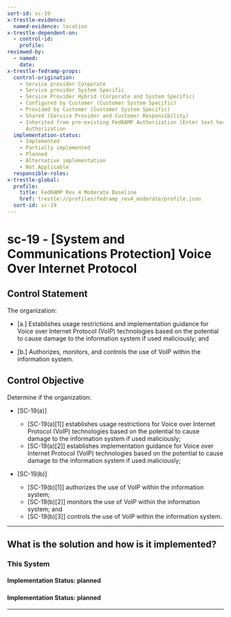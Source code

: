 ```yaml
---
sort-id: sc-19
x-trestle-evidence:
  named-evidence: location
x-trestle-dependent-on:
  - control-id:
    profile:
reviewed-by:
  - named:
    date:
x-trestle-fedramp-props:
  control-origination:
    - Service provider Corporate
    - Service provider System Specific
    - Service Provider Hybrid (Corporate and System Specific)
    - Configured by Customer (Customer System Specific)
    - Provided by Customer (Customer System Specific)
    - Shared (Service Provider and Customer Responsibility)
    - Inherited from pre-existing FedRAMP Authorization [Enter text here], Date of
      Authorization
  implementation-status:
    - Implemented
    - Partially implemented
    - Planned
    - Alternative implementation
    - Not Applicable
  responsible-roles:
x-trestle-global:
  profile:
    title: FedRAMP Rev 4 Moderate Baseline
    href: trestle://profiles/fedramp_rev4_moderate/profile.json
  sort-id: sc-19
---
```


# sc-19 - \[System and Communications Protection\] Voice Over Internet Protocol

## Control Statement

The organization:

- \[a.\] Establishes usage restrictions and implementation guidance for Voice over Internet Protocol (VoIP) technologies based on the potential to cause damage to the information system if used maliciously; and

- \[b.\] Authorizes, monitors, and controls the use of VoIP within the information system.

## Control Objective

Determine if the organization:

- \[SC-19(a)\]

  - \[SC-19(a)[1]\] establishes usage restrictions for Voice over Internet Protocol (VoIP) technologies based on the potential to cause damage to the information system if used maliciously;
  - \[SC-19(a)[2]\] establishes implementation guidance for Voice over Internet Protocol (VoIP) technologies based on the potential to cause damage to the information system if used maliciously;

- \[SC-19(b)\]

  - \[SC-19(b)[1]\] authorizes the use of VoIP within the information system;
  - \[SC-19(b)[2]\] monitors the use of VoIP within the information system; and
  - \[SC-19(b)[3]\] controls the use of VoIP within the information system.

______________________________________________________________________

## What is the solution and how is it implemented?

<!-- For implementation status enter one of: implemented, partial, planned, alternative, not-applicable -->

<!-- Note that the list of rules under ### Rules: is read-only and changes will not be captured after assembly to JSON -->

### This System

<!-- Add implementation prose for the main This System component for control: sc-19 -->

#### Implementation Status: planned

### 

<!-- Add control implementation description here for control: sc-19 -->

#### Implementation Status: planned

______________________________________________________________________

